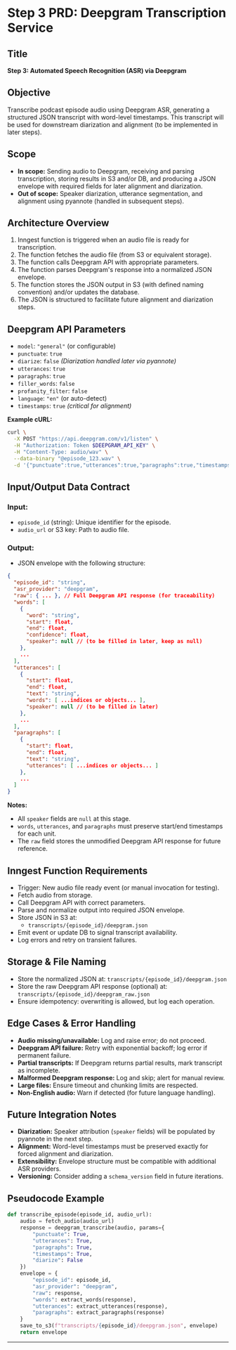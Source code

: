 # Step 3 PRD: Deepgram Transcription Service

## Title

**Step 3: Automated Speech Recognition (ASR) via Deepgram**

## Objective

Transcribe podcast episode audio using Deepgram ASR, generating a structured JSON transcript with word-level timestamps. This transcript will be used for downstream diarization and alignment (to be implemented in later steps).

## Scope

- **In scope:** Sending audio to Deepgram, receiving and parsing transcription, storing results in S3 and/or DB, and producing a JSON envelope with required fields for later alignment and diarization.
- **Out of scope:** Speaker diarization, utterance segmentation, and alignment using pyannote (handled in subsequent steps).

## Architecture Overview

1. Inngest function is triggered when an audio file is ready for transcription.
2. The function fetches the audio file (from S3 or equivalent storage).
3. The function calls Deepgram API with appropriate parameters.
4. The function parses Deepgram's response into a normalized JSON envelope.
5. The function stores the JSON output in S3 (with defined naming convention) and/or updates the database.
6. The JSON is structured to facilitate future alignment and diarization steps.

## Deepgram API Parameters

- `model`: `"general"` (or configurable)
- `punctuate`: `true`
- `diarize`: `false` _(Diarization handled later via pyannote)_
- `utterances`: `true`
- `paragraphs`: `true`
- `filler_words`: `false`
- `profanity_filter`: `false`
- `language`: `"en"` (or auto-detect)
- `timestamps`: `true` _(critical for alignment)_

**Example cURL:**

```bash
curl \
  -X POST "https://api.deepgram.com/v1/listen" \
  -H "Authorization: Token $DEEPGRAM_API_KEY" \
  -H "Content-Type: audio/wav" \
  --data-binary "@episode_123.wav" \
  -d '{"punctuate":true,"utterances":true,"paragraphs":true,"timestamps":true,"diarize":false}'
```

## Input/Output Data Contract

### Input:

- `episode_id` (string): Unique identifier for the episode.
- `audio_url` or S3 key: Path to audio file.

### Output:

- JSON envelope with the following structure:

```json
{
  "episode_id": "string",
  "asr_provider": "deepgram",
  "raw": { ... }, // Full Deepgram API response (for traceability)
  "words": [
    {
      "word": "string",
      "start": float,
      "end": float,
      "confidence": float,
      "speaker": null // (to be filled in later, keep as null)
    },
    ...
  ],
  "utterances": [
    {
      "start": float,
      "end": float,
      "text": "string",
      "words": [ ...indices or objects... ],
      "speaker": null // (to be filled in later)
    },
    ...
  ],
  "paragraphs": [
    {
      "start": float,
      "end": float,
      "text": "string",
      "utterances": [ ...indices or objects... ]
    },
    ...
  ]
}
```

**Notes:**

- All `speaker` fields are `null` at this stage.
- `words`, `utterances`, and `paragraphs` must preserve start/end timestamps for each unit.
- The `raw` field stores the unmodified Deepgram API response for future reference.

## Inngest Function Requirements

- Trigger: New audio file ready event (or manual invocation for testing).
- Fetch audio from storage.
- Call Deepgram API with correct parameters.
- Parse and normalize output into required JSON envelope.
- Store JSON in S3 at:
  - `transcripts/{episode_id}/deepgram.json`
- Emit event or update DB to signal transcript availability.
- Log errors and retry on transient failures.

## Storage & File Naming

- Store the normalized JSON at: `transcripts/{episode_id}/deepgram.json`
- Store the raw Deepgram API response (optional) at: `transcripts/{episode_id}/deepgram_raw.json`
- Ensure idempotency: overwriting is allowed, but log each operation.

## Edge Cases & Error Handling

- **Audio missing/unavailable:** Log and raise error; do not proceed.
- **Deepgram API failure:** Retry with exponential backoff; log error if permanent failure.
- **Partial transcripts:** If Deepgram returns partial results, mark transcript as incomplete.
- **Malformed Deepgram response:** Log and skip; alert for manual review.
- **Large files:** Ensure timeout and chunking limits are respected.
- **Non-English audio:** Warn if detected (for future language handling).

## Future Integration Notes

- **Diarization:** Speaker attribution (`speaker` fields) will be populated by pyannote in the next step.
- **Alignment:** Word-level timestamps must be preserved exactly for forced alignment and diarization.
- **Extensibility:** Envelope structure must be compatible with additional ASR providers.
- **Versioning:** Consider adding a `schema_version` field in future iterations.

## Pseudocode Example

```python
def transcribe_episode(episode_id, audio_url):
    audio = fetch_audio(audio_url)
    response = deepgram_transcribe(audio, params={
        "punctuate": True,
        "utterances": True,
        "paragraphs": True,
        "timestamps": True,
        "diarize": False
    })
    envelope = {
        "episode_id": episode_id,
        "asr_provider": "deepgram",
        "raw": response,
        "words": extract_words(response),
        "utterances": extract_utterances(response),
        "paragraphs": extract_paragraphs(response)
    }
    save_to_s3(f"transcripts/{episode_id}/deepgram.json", envelope)
    return envelope
```

---
